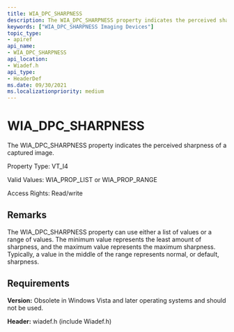 ```yaml
---
title: WIA_DPC_SHARPNESS
description: The WIA_DPC_SHARPNESS property indicates the perceived sharpness of a captured image.
keywords: ["WIA_DPC_SHARPNESS Imaging Devices"]
topic_type:
- apiref
api_name:
- WIA_DPC_SHARPNESS
api_location:
- Wiadef.h
api_type:
- HeaderDef
ms.date: 09/30/2021
ms.localizationpriority: medium
---
```


# WIA_DPC_SHARPNESS

The WIA_DPC_SHARPNESS property indicates the perceived sharpness of a captured image.

Property Type: VT_I4

Valid Values: WIA_PROP_LIST or WIA_PROP_RANGE

Access Rights: Read/write

## Remarks

The WIA_DPC_SHARPNESS property can use either a list of values or a range of values. The minimum value represents the least amount of sharpness, and the maximum value represents the maximum sharpness. Typically, a value in the middle of the range represents normal, or default, sharpness.

## Requirements

**Version:** Obsolete in Windows Vista and later operating systems and should not be used.

**Header:** wiadef.h (include Wiadef.h)
